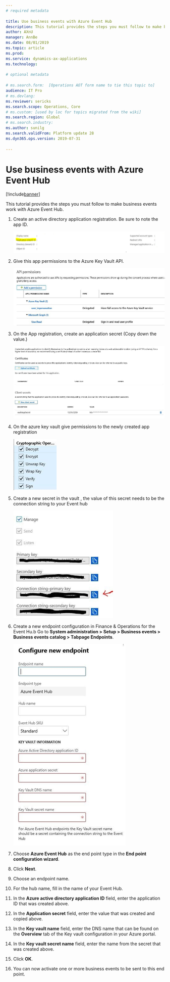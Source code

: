 ```yaml
---
# required metadata

title: Use business events with Azure Event Hub
description: This tutorial provides the steps you must follow to make business events work with Azure Event Hub.
author: AXnU
manager: AnnBe
ms.date: 08/01/2019
ms.topic: article
ms.prod: 
ms.service: dynamics-ax-applications
ms.technology: 

# optional metadata

# ms.search.form:  [Operations AOT form name to tie this topic to]
audience: IT Pro
# ms.devlang: 
ms.reviewer: sericks
ms.search.scope: Operations, Core
# ms.custom: [used by loc for topics migrated from the wiki]
ms.search.region: Global
# ms.search.industry: 
ms.author: sunilg
ms.search.validFrom: Platform update 28
ms.dyn365.ops.version: 2019-07-31 

---
```


# Use business events with Azure Event Hub

[!include[banner](../../includes/banner.md)]

This tutorial provides the steps you must follow to make business events work with Azure Event Hub.

1. Create an active directory application registration. Be sure to note the app ID.

    ![Business event catalog](../../media/be_eh_aad.png)

2. Give this app permissions to the Azure Key Vault API.

    ![Business event catalog](../../media/BE_EH_api.png)

3. On the App registration, create an application secret (Copy down the value.)

   ![Business event catalog](../../media/BE_EH_secret.jpg)

4. On the azure key vault give permissions to the newly created app registration
    
    ![Business event catalog](../../media/BE_EH_permission.jpg)

5. Create a new secret in the vault , the value of this secret needs to be the connection string to your Event hub

    ![Business event catalog](../../media/BE_EH_connectionstring.jpg)

6. Create a new endpoint configuration in Finance & Operations for the Event Hu.b Go to **System administration > Setup > Business events > Business events catalog > Tabpage Endpoints**.

    ![Business event catalog](../../media/BE_EH_endpointconfig.jpg)

7. Choose **Azure Event Hub** as the end point type in the **End point configuration wizard**.

8. Click **Next**.

9. Choose an endpoint name.

10. For the hub name, fill in the name of your Event Hub.

11. In the **Azure active directory application ID** field, enter the application ID that was created above.

12. In the **Application secret** field, enter the value that was created and copied above.

13. In the **Key vault name** field, enter the DNS name that can be found on the **Overview** tab of the Key vault configuration in your Azure portal.

14. In the **Key vault secret name** field, enter the name from the secret that was created above.

15. Click **OK**.

16. You can now activate one or more business events to be sent to this end point.






